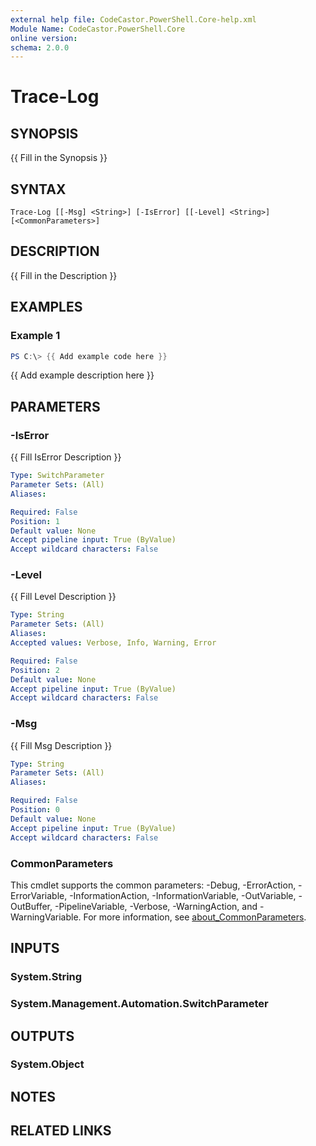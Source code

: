 ```yaml
---
external help file: CodeCastor.PowerShell.Core-help.xml
Module Name: CodeCastor.PowerShell.Core
online version:
schema: 2.0.0
---
```


# Trace-Log

## SYNOPSIS
{{ Fill in the Synopsis }}

## SYNTAX

```
Trace-Log [[-Msg] <String>] [-IsError] [[-Level] <String>] [<CommonParameters>]
```

## DESCRIPTION
{{ Fill in the Description }}

## EXAMPLES

### Example 1
```powershell
PS C:\> {{ Add example code here }}
```

{{ Add example description here }}

## PARAMETERS

### -IsError
{{ Fill IsError Description }}

```yaml
Type: SwitchParameter
Parameter Sets: (All)
Aliases:

Required: False
Position: 1
Default value: None
Accept pipeline input: True (ByValue)
Accept wildcard characters: False
```

### -Level
{{ Fill Level Description }}

```yaml
Type: String
Parameter Sets: (All)
Aliases:
Accepted values: Verbose, Info, Warning, Error

Required: False
Position: 2
Default value: None
Accept pipeline input: True (ByValue)
Accept wildcard characters: False
```

### -Msg
{{ Fill Msg Description }}

```yaml
Type: String
Parameter Sets: (All)
Aliases:

Required: False
Position: 0
Default value: None
Accept pipeline input: True (ByValue)
Accept wildcard characters: False
```

### CommonParameters
This cmdlet supports the common parameters: -Debug, -ErrorAction, -ErrorVariable, -InformationAction, -InformationVariable, -OutVariable, -OutBuffer, -PipelineVariable, -Verbose, -WarningAction, and -WarningVariable. For more information, see [about_CommonParameters](http://go.microsoft.com/fwlink/?LinkID=113216).

## INPUTS

### System.String

### System.Management.Automation.SwitchParameter

## OUTPUTS

### System.Object
## NOTES

## RELATED LINKS

